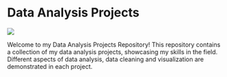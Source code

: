 # Data Analysis Projects

![](https://online.york.ac.uk/wp-content/uploads/2021/07/man-in-a-suit-standing-behind-a-hologram-of-data-analytics-1210x423.jpg.webp)

Welcome to my Data Analysis Projects Repository! This repository contains a collection of my data analysis projects, showcasing my skills in the field. Different aspects of data analysis, data cleaning and visualization are demonstrated in each project.
